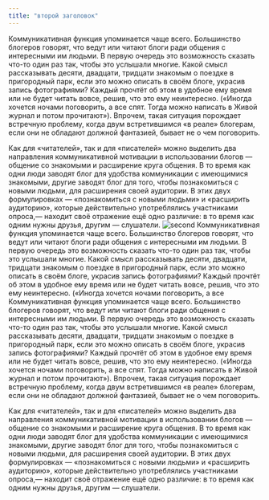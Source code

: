 ```yaml
---
title: "второй заголовок"
---
```


Коммуникативная функция упоминается чаще всего. Большинство блогеров говорят, что ведут или читают блоги ради общения с интересными им людьми. В первую очередь это возможность сказать что-то один раз так, чтобы это услышали многие. Какой смысл рассказывать десяти, двадцати, тридцати знакомым о поездке в пригородный парк, если это можно описать в своём блоге, украсив запись фотографиями? Каждый прочтёт об этом в удобное ему время или не будет читать вовсе, решив, что это ему неинтересно. («Иногда хочется ночами поговорить, а все спят. Тогда можно написать в Живой журнал и потом прочитают»). Впрочем, такая ситуация порождает встречную проблему, когда двум встретившимся «в реале» блогерам, если они не обладают должной фантазией, бывает не о чем поговорить.

Как для «читателей», так и для «писателей» можно выделить два направления коммуникативной мотивации в использовании блогов — общение со знакомыми и расширение круга общения. В то время как одни люди заводят блог для удобства коммуникации с имеющимися знакомыми, другие заводят блог для того, чтобы познакомиться с новыми людьми, для расширения своей аудитории. В этих двух формулировках — «познакомиться с новыми людьми» и «расширить аудиторию», которые действительно употреблялись участниками опроса,— находит своё отражение ещё одно различие: в то время как одним нужны друзья, другим — слушатели.
![second](/uploads/2-1.jpg)
Коммуникативная функция упоминается чаще всего. Большинство блогеров говорят, что ведут или читают блоги ради общения с интересными им людьми. В первую очередь это возможность сказать что-то один раз так, чтобы это услышали многие. Какой смысл рассказывать десяти, двадцати, тридцати знакомым о поездке в пригородный парк, если это можно описать в своём блоге, украсив запись фотографиями? Каждый прочтёт об этом в удобное ему время или не будет читать вовсе, решив, что это ему неинтересно. («Иногда хочется ночами поговорить, а все Коммуникативная функция упоминается чаще всего. Большинство блогеров говорят, что ведут или читают блоги ради общения с интересными им людьми. В первую очередь это возможность сказать что-то один раз так, чтобы это услышали многие. Какой смысл рассказывать десяти, двадцати, тридцати знакомым о поездке в пригородный парк, если это можно описать в своём блоге, украсив запись фотографиями? Каждый прочтёт об этом в удобное ему время или не будет читать вовсе, решив, что это ему неинтересно. («Иногда хочется ночами поговорить, а все спят. Тогда можно написать в Живой журнал и потом прочитают»). Впрочем, такая ситуация порождает встречную проблему, когда двум встретившимся «в реале» блогерам, если они не обладают должной фантазией, бывает не о чем поговорить.

Как для «читателей», так и для «писателей» можно выделить два направления коммуникативной мотивации в использовании блогов — общение со знакомыми и расширение круга общения. В то время как одни люди заводят блог для удобства коммуникации с имеющимися знакомыми, другие заводят блог для того, чтобы познакомиться с новыми людьми, для расширения своей аудитории. В этих двух формулировках — «познакомиться с новыми людьми» и «расширить аудиторию», которые действительно употреблялись участниками опроса,— находит своё отражение ещё одно различие: в то время как одним нужны друзья, другим — слушатели.